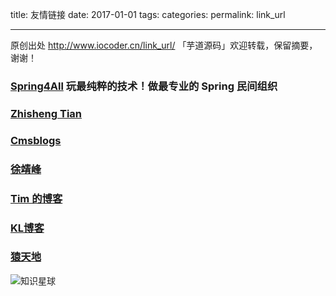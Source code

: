 title: 友情链接
date: 2017-01-01
tags:
categories: 
permalink: link_url

-------

原创出处 http://www.iocoder.cn/link_url/ 「芋道源码」欢迎转载，保留摘要，谢谢！

### [Spring4All](http://www.spring4all.com)  玩最纯粹的技术！做最专业的 Spring 民间组织
### [Zhisheng Tian](http://www.54tianzhisheng.cn/)
### [Cmsblogs](http://cmsblogs.com/)
### [徐靖峰](http://www.cnkirito.moe/)
### [Tim 的博客](http://timd.cn/)
### [KL博客](http://www.kailing.pub/)
### [猿天地](http://cxytiandi.com/)

![知识星球](http://www.iocoder.cn/images/Architecture/2017_12_29/01.png)

